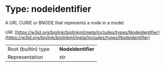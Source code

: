
# Type: nodeidentifier


A URI, CURIE or BNODE that represents a node in a model.

URI: [https://w3id.org/biolink/biolinkml/meta/includes/types/Nodeidentifier](https://w3id.org/biolink/biolinkml/meta/includes/types/Nodeidentifier)

|  |  |  |
| --- | --- | --- |
| Root (builtin) type | | **NodeIdentifier** |
| Representation | | str |
